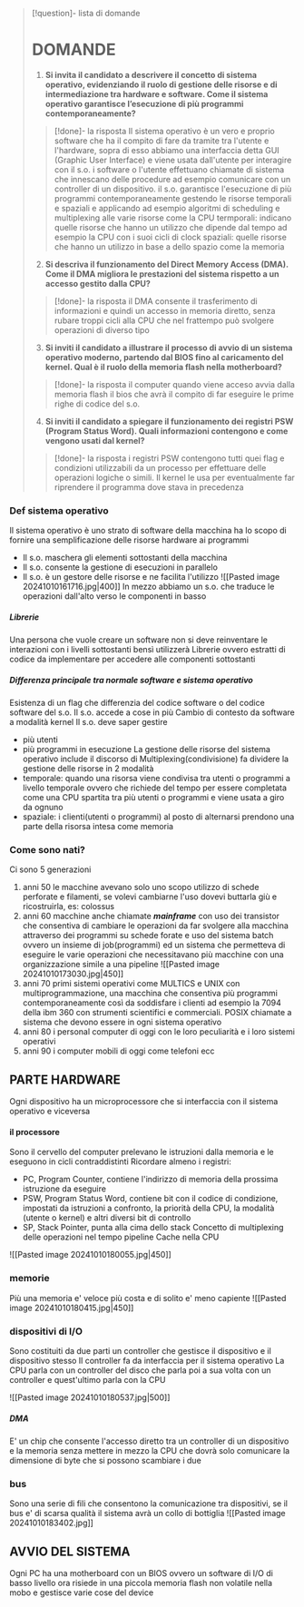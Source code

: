>[!question]- lista di domande
># DOMANDE
> 1. **Si invita il candidato a descrivere il concetto di sistema operativo, evidenziando il ruolo di gestione delle risorse e di intermediazione tra hardware e software. Come il sistema operativo garantisce l’esecuzione di più programmi contemporaneamente?**
> >[!done]- la risposta
> >Il sistema operativo è un vero e proprio software che ha il compito di fare da tramite tra l'utente e l'hardware, sopra di esso abbiamo una interfaccia detta GUI (Graphic User Interface) e viene usata dall'utente per interagire con il s.o. 
> >i software o l'utente effettuano chiamate di sistema che innescano delle procedure ad esempio comunicare con un controller di un dispositivo.
> >il s.o. garantisce l'esecuzione di più programmi contemporaneamente gestendo le risorse temporali e spaziali e applicando ad esempio algoritmi di scheduling e multiplexing alle varie risorse come la CPU
> >termporali: indicano quelle risorse che hanno un utilizzo che dipende dal tempo ad esempio la CPU con i suoi cicli di clock
> >spaziali: quelle risorse che hanno un utilizzo in base a dello spazio come la memoria
> 
> 2. **Si descriva il funzionamento del Direct Memory Access (DMA). Come il DMA migliora le prestazioni del sistema rispetto a un accesso gestito dalla CPU?**
> >[!done]- la risposta
> >il DMA consente il trasferimento di informazioni e quindi un accesso in memoria diretto, senza rubare troppi cicli alla CPU che nel frattempo può svolgere operazioni di diverso tipo
> >
> 3. **Si inviti il candidato a illustrare il processo di avvio di un sistema operativo moderno, partendo dal BIOS fino al caricamento del kernel. Qual è il ruolo della memoria flash nella motherboard?**
> >[!done]- la risposta
> >il computer quando viene acceso avvia dalla memoria flash il bios che avrà il compito di far eseguire le prime righe di codice del s.o.
> 4. **Si inviti il candidato a spiegare il funzionamento dei registri PSW (Program Status Word). Quali informazioni contengono e come vengono usati dal kernel?**
>>[!done]- la risposta
> >i registri PSW contengono tutti quei flag e condizioni utilizzabili da un processo per effettuare delle operazioni logiche o simili. Il kernel le usa per eventualmente far riprendere il programma dove stava in precedenza
### Def sistema operativo
Il sistema operativo è uno strato di software della macchina ha lo scopo di fornire una semplificazione delle risorse hardware ai programmi
- Il s.o. maschera gli elementi sottostanti della macchina
- Il s.o. consente la gestione di esecuzioni in parallelo
- Il s.o. è un gestore delle risorse e ne facilita l'utilizzo
![[Pasted image 20241010161716.jpg|400]]
In mezzo abbiamo un s.o. che traduce le operazioni dall'alto verso le componenti in basso
##### Librerie
Una persona che vuole creare un software non si deve reinventare le interazioni con i livelli sottostanti bensì utilizzerà Librerie ovvero estratti di codice da implementare per accedere alle componenti sottostanti
##### Differenza principale tra normale software e sistema operativo
Esistenza di un flag che differenzia del codice software o del codice software del s.o.
Il s.o. accede a cose in più 
Cambio di contesto da software a modalità kernel
Il s.o. deve saper gestire
- più utenti
- più programmi in esecuzione
La gestione delle risorse del sistema operativo include il discorso di Multiplexing(condivisione) fa dividere la gestione delle risorse in 2 modalità 
- temporale: quando una risorsa viene condivisa tra utenti o programmi a livello temporale ovvero che richiede del tempo per essere completata come una CPU spartita tra più utenti o programmi e viene usata a giro da ognuno
- spaziale: i clienti(utenti o programmi) al posto di alternarsi prendono una parte della risorsa intesa come memoria
### Come sono nati?
Ci sono 5 generazioni
1) anni 50 le macchine avevano solo uno scopo utilizzo di schede perforate e filamenti, se volevi cambiarne l'uso dovevi buttarla giù e ricostruirla, es: colossus
2) anni 60 macchine anche chiamate ***mainframe*** con uso dei transistor che consentiva di cambiare le operazioni da far svolgere alla macchina attraverso dei programmi su schede forate e uso del sistema batch ovvero un insieme di job(programmi) ed un sistema che permetteva di eseguire le varie operazioni che necessitavano più macchine con  una organizzazione simile a una pipeline
![[Pasted image 20241010173030.jpg|450]]
3) anni 70 primi sistemi operativi come MULTICS e UNIX con multiprogrammazione, una macchina che consentiva più programmi contemporaneamente così da soddisfare i clienti ad esempio la 7094 della ibm 360 con strumenti scientifici e commerciali. POSIX chiamate a sistema che devono essere in ogni sistema operativo
4) anni 80 i personal computer di oggi con le loro peculiarità e i loro sistemi operativi
5) anni 90 i computer mobili di oggi come telefoni ecc

## PARTE HARDWARE
Ogni dispositivo ha un microprocessore che si interfaccia con il sistema operativo e viceversa
#### il processore
Sono il cervello del computer prelevano le istruzioni dalla memoria e le eseguono in cicli contraddistinti 
Ricordare almeno i registri:
- PC, Program Counter, contiene l'indirizzo di memoria della prossima istruzione da eseguire
- PSW, Program Status Word, contiene bit con il codice di condizione, impostati da istruzioni a confronto, la priorità della CPU, la modalità (utente o kernel) e altri diversi bit di controllo
- SP, Stack Pointer, punta alla cima dello stack
Concetto di multiplexing delle operazioni nel tempo pipeline
Cache nella CPU

![[Pasted image 20241010180055.jpg|450]]
### memorie
Più  una memoria e' veloce più costa e di solito e' meno capiente
![[Pasted image 20241010180415.jpg|450]]
### dispositivi di I/O
Sono costituiti da due parti un controller che gestisce il dispositivo e il dispositivo stesso
Il controller fa da interfaccia per il sistema operativo
La CPU parla con un controller del disco che parla poi a sua volta con un controller e quest'ultimo parla con la CPU

![[Pasted image 20241010180537.jpg|500]]
##### DMA
E' un chip che consente l'accesso diretto tra un controller di un dispositivo e la memoria senza mettere in mezzo la CPU che dovrà solo comunicare la dimensione di byte che si possono scambiare i due
### bus
Sono una serie di fili che consentono la comunicazione tra dispositivi, se il bus e' di scarsa qualità il sistema avrà un collo di bottiglia
![[Pasted image 20241010183402.jpg]]
## AVVIO DEL SISTEMA

Ogni PC ha una motherboard con un BIOS ovvero un software di I/O di basso livello ora risiede in una piccola memoria flash non volatile nella mobo e gestisce varie cose del device